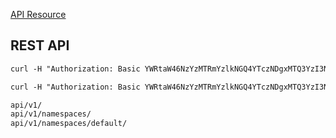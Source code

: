 [API Resource](https://kubernetes.io/docs/reference/generated/kubernetes-api/v1.18/)

## REST API


```txt
curl -H "Authorization: Basic YWRtaW46NzYzMTRmYzlkNGQ4YTczNDgxMTQ3YzI3NWRmODYxODc=" -k https://10.68.15.202:40499

curl -H "Authorization: Basic YWRtaW46NzYzMTRmYzlkNGQ4YTczNDgxMTQ3YzI3NWRmODYxODc=" -k https://10.68.15.202:40499/api/v1/namespaces/
```



```txt
api/v1/
api/v1/namespaces/
api/v1/namespaces/default/
```
